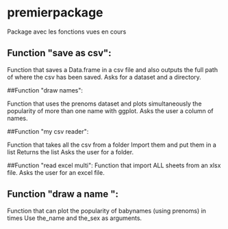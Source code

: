 # premierpackage
Package avec les fonctions vues en cours 
## Function "save as csv": 



Function that saves a Data.frame in a csv file and also outputs the full path of where the csv has been saved. Asks for a dataset and a directory. 


##Function "draw names": 


Function that uses the prenoms dataset and plots simultaneously the popularity of more than one name with ggplot. Asks the user a column of names. 


##Function "my csv reader":

Function that takes all the csv from a folder 
Import them and put them in a list 
Returns the list
Asks the user for a folder. 


##Function "read excel multi": 
Function that import ALL sheets from an xlsx file. 
Asks the user for an excel file. 


## Function "draw a name ": 
Function that can plot the popularity of babynames (using prenoms) in times 
Use the_name and the_sex as arguments.
